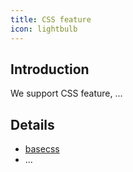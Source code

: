 ```yaml
---
title: CSS feature
icon: lightbulb
---
```


## Introduction

We support CSS feature, ...

## Details

- [basecss](basecss.md)
- ...
